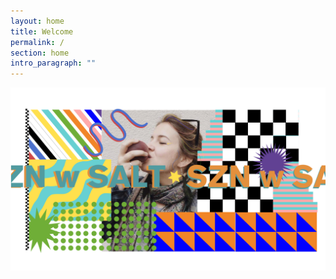 ```yaml
---
layout: home
title: Welcome
permalink: /
section: home
intro_paragraph: ""
---
```

![hrk banner](/assets/img/uploads/home-page-banner.png "banner")